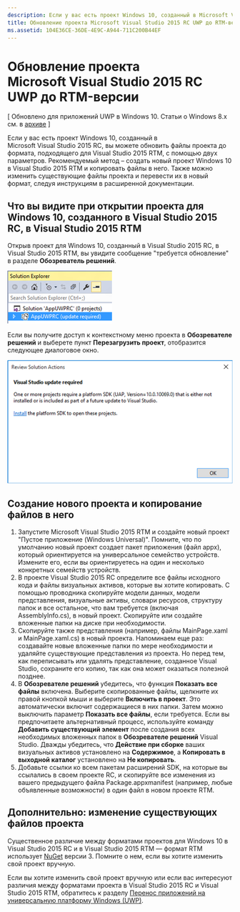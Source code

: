 ```yaml
---
description: Если у вас есть проект Windows 10, созданный в Microsoft Visual Studio 2015 RC, вы можете обновить файлы проекта до формата, подходящего для Visual Studio 2015 RTM, с помощью двух параметров.
title: Обновление проекта Microsoft Visual Studio 2015 RC UWP до RTM-версии
ms.assetid: 104E36CE-36DE-4E9C-A944-711C200B44EF
---
```


# Обновление проекта Microsoft Visual Studio 2015 RC UWP до RTM-версии

\[ Обновлено для приложений UWP в Windows 10. Статьи о Windows 8.x см. в [архиве](http://go.microsoft.com/fwlink/p/?linkid=619132) \]

Если у вас есть проект Windows 10, созданный в Microsoft Visual Studio 2015 RC, вы можете обновить файлы проекта до формата, подходящего для Visual Studio 2015 RTM, с помощью двух параметров. Рекомендуемый метод – создать новый проект Windows 10 в Visual Studio 2015 RTM и копировать файлы в него. Также можно изменить существующие файлы проекта и перевести их в новый формат, следуя инструкциям в расширенной документации.

## Что вы видите при открытии проекта для Windows 10, созданного в Visual Studio 2015 RC, в Visual Studio 2015 RTM

Открыв проект для Windows 10, созданный в Visual Studio 2015 RC, в Visual Studio 2015 RTM, вы увидите сообщение "требуется обновление" в разделе **Обозреватель решений**.

![требуется обновление](images/vsrc-to-rtm/solution-explorer.png)

Если вы получите доступ к контекстному меню проекта в **Обозревателе решений** и выберете пункт **Перезагрузить проект**, отобразится следующее диалоговое окно.

![требуется обновление visual studio](images/vsrc-to-rtm/reload-project.png)

## Создание нового проекта и копирование файлов в него

1.  Запустите Microsoft Visual Studio 2015 RTM и создайте новый проект "Пустое приложение (Windows Universal)". Помните, что по умолчанию новый проект создает пакет приложения (файл appx), который ориентируется на универсальное семейство устройств. Измените его, если вы ориентируетесь на один и несколько конкретных семейств устройств.
2.  В проекте Visual Studio 2015 RC определите все файлы исходного кода и файлы визуальных активов, которые вы хотите копировать. С помощью проводника скопируйте модели данных, модели представления, визуальные активы, словари ресурсов, структуру папок и все остальное, что вам требуется (включая AssemblyInfo.cs), в новый проект. Скопируйте или создайте вложенные папки на диске при необходимости.
3.  Скопируйте также представления (например, файлы MainPage.xaml и MainPage.xaml.cs) в новый проекта. Напоминаем еще раз: создавайте новые вложенные папки по мере необходимости и удаляйте существующие представления из проекта. Но перед тем, как переписывать или удалять представление, созданное Visual Studio, сохраните его копию, так как она может оказаться полезной позднее.
4.  В **Обозревателе решений** убедитесь, что функция **Показать все файлы** включена. Выберите скопированные файлы, щелкните их правой кнопкой мыши и выберите **Включить в проект**. Это автоматически включит содержащиеся в них папки. Затем можно выключить параметр **Показать все файлы**, если требуется. Если вы предпочитаете альтернативный процесс, используйте команду **Добавить существующий элемент** после создания всех необходимых вложенных папок в **Обозревателе решений** Visual Studio. Дважды убедитесь, что **Действие при сборке** ваших визуальных активов установлено на **Содержимое**, а **Копировать в выходной каталог** установлено на **Не копировать**.
5.  Добавьте ссылки ко всем пакетам расширений SDK, на которые вы ссылались в своем проекте RC, и скопируйте все изменения из вашего предыдущего файла Package.appxmanifest (например, любые объявленные возможности) в один файл в новом проекте RTM.

## Дополнительно: изменение существующих файлов проекта

Существенное различие между форматами проектов для Windows 10 в Visual Studio 2015 RC и в Visual Studio 2015 RTM — формат RTM использует [NuGet](http://docs.nuget.org/) версии 3. Помните о нем, если вы хотите изменить свой проект вручную.

Если вы хотите изменить свой проект вручную или если вас интересуют различия между форматами проекта в Visual Studio 2015 RC и Visual Studio 2015 RTM, обратитесь к разделу [Перенос приложений на универсальную платформу Windows (UWP)](http://msdn.microsoft.com/library/mt148501.aspx).



<!--HONumber=Mar16_HO1-->


